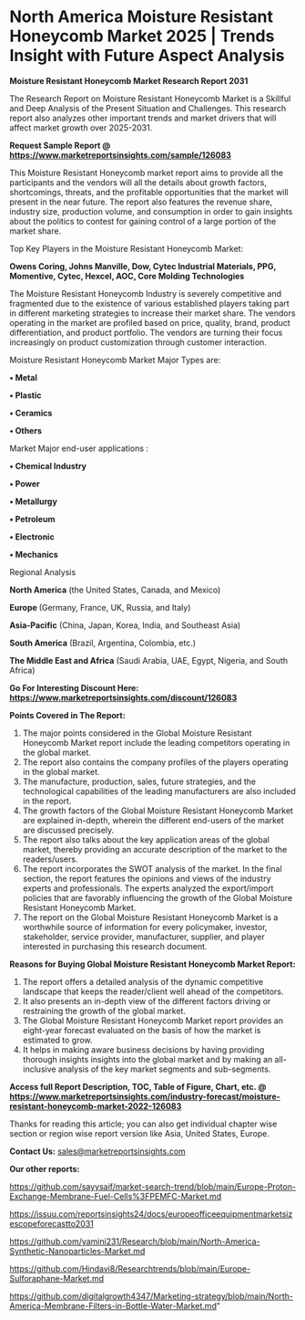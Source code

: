 # North America Moisture Resistant Honeycomb Market 2025 | Trends Insight with Future Aspect Analysis

<strong>Moisture Resistant Honeycomb Market Research Report 2031</strong>

The Research Report on Moisture Resistant Honeycomb Market is a Skillful and Deep Analysis of the Present Situation and Challenges. This research report also analyzes other important trends and market drivers that will affect market growth over 2025-2031.

<strong>Request Sample Report @ <a href=https://www.marketreportsinsights.com/sample/126083>https://www.marketreportsinsights.com/sample/126083</a></strong>

This Moisture Resistant Honeycomb market report aims to provide all the participants and the vendors will all the details about growth factors, shortcomings, threats, and the profitable opportunities that the market will present in the near future. The report also features the revenue share, industry size, production volume, and consumption in order to gain insights about the politics to contest for gaining control of a large portion of the market share.

Top Key Players in the Moisture Resistant Honeycomb Market:

<strong>Owens Coring, Johns Manville, Dow, Cytec Industrial Materials, PPG, Momentive, Cytec, Hexcel, AOC, Core Molding Technologies</strong>

The Moisture Resistant Honeycomb Industry is severely competitive and fragmented due to the existence of various established players taking part in different marketing strategies to increase their market share. The vendors operating in the market are profiled based on price, quality, brand, product differentiation, and product portfolio. The vendors are turning their focus increasingly on product customization through customer interaction.

Moisture Resistant Honeycomb Market Major Types are:

<strong>• Metal

• Plastic

• Ceramics

• Others</strong>

Market Major end-user applications :

<strong>• Chemical Industry

• Power

• Metallurgy

• Petroleum

• Electronic

• Mechanics</strong>

Regional Analysis

</u><strong><b>North America</b></strong> (the United States, Canada, and Mexico)

<strong><b>Europe </b></strong>(Germany, France, UK, Russia, and Italy)

<strong><b>Asia-Pacific</b></strong> (China, Japan, Korea, India, and Southeast Asia)

<strong><b>South America</b></strong> (Brazil, Argentina, Colombia, etc.)

<strong><b>The Middle East and Africa</b></strong> (Saudi Arabia, UAE, Egypt, Nigeria, and South Africa)

<strong>Go For Interesting Discount Here: <a href=https://www.marketreportsinsights.com/discount/126083>https://www.marketreportsinsights.com/discount/126083</a></strong>

<strong>Points Covered in The Report:</strong>
<ol>
  <li>The major points considered in the Global Moisture Resistant Honeycomb Market report include the leading competitors operating in the global market.</li>
  <li>The report also contains the company profiles of the players operating in the global market.</li>
  <li>The manufacture, production, sales, future strategies, and the technological capabilities of the leading manufacturers are also included in the report.</li>
  <li>The growth factors of the Global Moisture Resistant Honeycomb Market are explained in-depth, wherein the different end-users of the market are discussed precisely.</li>
  <li>The report also talks about the key application areas of the global market, thereby providing an accurate description of the market to the readers/users.</li>
  <li>The report incorporates the SWOT analysis of the market. In the final section, the report features the opinions and views of the industry experts and professionals. The experts analyzed the export/import policies that are favorably influencing the growth of the Global Moisture Resistant Honeycomb Market.</li>
  <li>The report on the Global Moisture Resistant Honeycomb Market is a worthwhile source of information for every policymaker, investor, stakeholder, service provider, manufacturer, supplier, and player interested in purchasing this research document.</li>
</ol>
<strong>Reasons for Buying Global Moisture Resistant Honeycomb Market Report:</strong>

<ol>
  <li>The report offers a detailed analysis of the dynamic competitive landscape that keeps the reader/client well ahead of the competitors.</li>
  <li>It also presents an in-depth view of the different factors driving or restraining the growth of the global market.</li>
  <li>The Global Moisture Resistant Honeycomb Market report provides an eight-year forecast evaluated on the basis of how the market is estimated to grow.</li>
  <li>It helps in making aware business decisions by having providing thorough insights insights into the global market and by making an all-inclusive analysis of the key market segments and sub-segments.</li>
</ol>
<strong>Access full Report Description, TOC, Table of Figure, Chart, etc. @ <a href=https://www.marketreportsinsights.com/industry-forecast/moisture-resistant-honeycomb-market-2022-126083>https://www.marketreportsinsights.com/industry-forecast/moisture-resistant-honeycomb-market-2022-126083</a></strong>


Thanks for reading this article; you can also get individual chapter wise section or region wise report version like Asia, United States, Europe.

<strong>Contact Us:</strong>
sales@marketreportsinsights.com

<strong>Our other reports:</strong>

<a href=https://github.com/sayysaif/market-search-trend/blob/main/Europe-Proton-Exchange-Membrane-Fuel-Cells%3FPEMFC-Market.md>https://github.com/sayysaif/market-search-trend/blob/main/Europe-Proton-Exchange-Membrane-Fuel-Cells%3FPEMFC-Market.md</a>

<a href=https://issuu.com/reportsinsights24/docs/europeofficeequipmentmarketsizescopeforecastto2031>https://issuu.com/reportsinsights24/docs/europeofficeequipmentmarketsizescopeforecastto2031</a>

<a href=https://github.com/yamini231/Research/blob/main/North-America-Synthetic-Nanoparticles-Market.md>https://github.com/yamini231/Research/blob/main/North-America-Synthetic-Nanoparticles-Market.md</a>

<a href=https://github.com/Hindavi8/Researchtrends/blob/main/Europe-Sulforaphane-Market.md>https://github.com/Hindavi8/Researchtrends/blob/main/Europe-Sulforaphane-Market.md</a>

<a href=https://github.com/digitalgrowth4347/Marketing-strategy/blob/main/North-America-Membrane-Filters-in-Bottle-Water-Market.md>https://github.com/digitalgrowth4347/Marketing-strategy/blob/main/North-America-Membrane-Filters-in-Bottle-Water-Market.md</a>"
